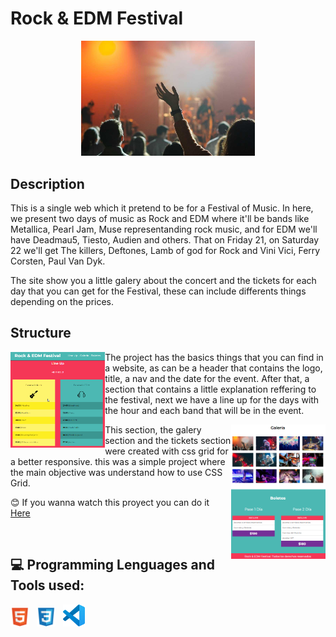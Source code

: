 # Rock & EDM Festival

<p align="center">
  <a href="https://randy-urriola.github.io/FestivalMusica/" target="blank"><img src="build/img/grande/1.jpg" width="55%"></a>
</p>

## Description

This is a single web which it pretend to be for a Festival of Music. In here, we present two days of music as Rock and EDM where it'll be bands like Metallica, Pearl Jam, Muse representanding rock music, and for EDM we'll have Deadmau5, Tiesto, Audien and others. That on Friday 21, on Saturday 22 we'll get The killers, Deftones, Lamb of god for Rock and Vini Vici, Ferry Corsten, Paul Van Dyk.

The site show you a little galery about the concert and the tickets for each day that you can get for the Festival, these can include differents things depending on the prices.

## Structure

<img align="left" src="build/img/1.png" width="30%">

The project has the basics things that you can find in a website, as can be a header that contains the logo, title, a nav and the date for the event.
After that, a section that contains a little explanation reffering to the festival, next we have a line up for the days with the hour and each band that will be in the event.

<img align="right" src="build/img/2.png" width="30%">

This section, the galery section and the tickets section were created with css grid for a better responsive.
this was a simple project where the main objective was understand how to use CSS Grid.


:blush: If you wanna watch this proyect you can do it <a href="https://randy-urriola.github.io/FestivalMusica/" target="blank">Here</a>

<br>

## 💻 Programming Lenguages and Tools used:

<code><img width="6%" src="https://github.com/devicons/devicon/blob/master/icons/html5/html5-original.svg" title="HTML" alt="HTML"></code>&nbsp;&nbsp;
<code><img width="6%" src="https://github.com/devicons/devicon/blob/master/icons/css3/css3-original.svg" title="CSS" alt="CSS"></code>&nbsp;&nbsp;
<code><img width="7%" src="https://github.com/devicons/devicon/blob/master/icons/vscode/vscode-original.svg" title="VSCode" alt="vscode"></code>&nbsp;&nbsp;
